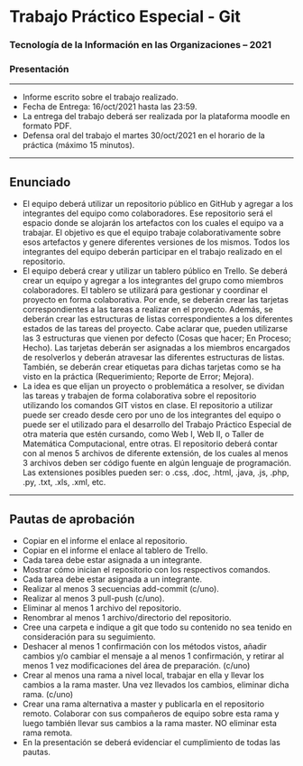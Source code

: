 # Trabajo Práctico Especial - Git
### Tecnología de la Información en las Organizaciones – 2021

### Presentación
--------------------------------

* Informe escrito sobre el trabajo realizado.
* Fecha de Entrega: 16/oct/2021 hasta las 23:59.
* La entrega del trabajo deberá ser realizada por la plataforma moodle en formato PDF.
* Defensa oral del trabajo el martes 30/oct/2021 en el horario de la práctica (máximo 15 minutos).

---------------------------------
## Enunciado
* El equipo deberá utilizar un repositorio público en GitHub y agregar a los integrantes del equipo como colaboradores. Ese repositorio será el espacio donde se alojarán los artefactos con los cuales el equipo va a trabajar. El objetivo es que el equipo trabaje colaborativamente sobre esos artefactos y genere diferentes versiones de los mismos. Todos los integrantes del equipo deberán participar en el trabajo realizado en el repositorio. 
* El equipo deberá crear y utilizar un tablero público en Trello. Se deberá crear un equipo y agregar a los integrantes del grupo como miembros colaboradores. El tablero se utilizará para gestionar y coordinar el proyecto en forma colaborativa. Por ende, se deberán crear las tarjetas correspondientes a las tareas a realizar en el proyecto. Además, se deberán crear las estructuras de listas correspondientes a los diferentes estados de las tareas del proyecto. Cabe aclarar que, pueden utilizarse las 3 estructuras que vienen por defecto (Cosas que hacer; En Proceso; Hecho). Las tarjetas deberán ser asignadas a los miembros encargados de resolverlos y deberán atravesar las diferentes estructuras de listas. También, se deberán crear etiquetas para dichas tarjetas como se ha visto en la práctica (Requerimiento; Reporte de Error; Mejora).
* La idea es que elijan un proyecto o problemática a resolver, se dividan las tareas y trabajen de forma colaborativa sobre el repositorio utilizando los comandos GIT vistos en clase. El repositorio a utilizar puede ser creado desde cero por uno de los integrantes del equipo o puede ser el utilizado para el desarrollo del Trabajo Práctico Especial de otra materia que estén cursando, como Web I, Web II, o Taller de Matemática Computacional, entre otras. El repositorio deberá contar con al menos 5 archivos de diferente extensión, de los cuales al menos 3 archivos deben ser código fuente en algún lenguaje de programación. Las extensiones posibles pueden ser: o .css, .doc, .html, .java, .js, .php, .py, .txt, .xls, .xml, etc. 

------------------------------------

## Pautas de aprobación
 * Copiar en el informe el enlace al repositorio.
 * Copiar en el informe el enlace al tablero de Trello.
 * Cada tarea debe estar asignada a un integrante.
 * Mostrar cómo inician el repositorio con los respectivos comandos.
 * Cada tarea debe estar asignada a un integrante.
 * Realizar al menos 3 secuencias add-commit (c/uno).
 * Realizar al menos 3 pull-push (c/uno).
 * Eliminar al menos 1 archivo del repositorio.
 * Renombrar al menos 1 archivo/directorio del repositorio.
 * Cree una carpeta e indique a git que todo su contenido no sea tenido en consideración para su seguimiento.
 * Deshacer al menos 1 confirmación con los métodos vistos, añadir cambios y/o cambiar el mensaje a al menos 1 confirmación, y retirar al menos 1 vez modificaciones del área de preparación. (c/uno)
 * Crear al menos una rama a nivel local, trabajar en ella y llevar los cambios a la rama master. Una vez llevados los cambios, eliminar dicha rama. (c/uno)
 * Crear una rama alternativa a master y publicarla en el repositorio remoto. Colaborar con sus compañeros de equipo sobre esta rama y luego también llevar
sus cambios a la rama master. NO eliminar esta rama remota.
 * En la presentación se deberá evidenciar el cumplimiento de todas las pautas. 


